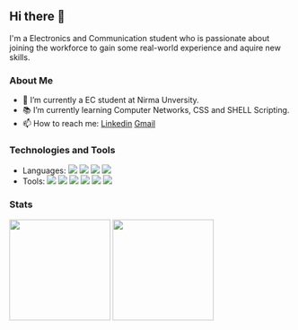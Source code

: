 ## Hi there 👋

I'm a Electronics and Communication student who is passionate about joining the workforce to gain some real-world experience and aquire new skills.

### About Me
- 🔭 I’m currently a EC student at Nirma Unversity.
- 📚 I’m currently learning Computer Networks, CSS and SHELL Scripting.
- 📫 How to reach me: [Linkedin](https://www.linkedin.com/in/kashyapsindhav) [Gmail](mailto:kashyapsindhav682@gmail.com)

### Technologies and Tools
- Languages:
<img src="https://img.shields.io/badge/python-3670A0?style=for-the-badge&logo=python&logoColor=ffdd54" /> <img src="https://img.shields.io/badge/c-%2300599C.svg?style=for-the-badge&logo=c&logoColor=white" /> <img src="https://img.shields.io/badge/java-%23ED8B00.svg?style=for-the-badge&logo=openjdk&logoColor=white" /> <img src="https://img.shields.io/badge/html5-%23E34F26.svg?style=for-the-badge&logo=html5&logoColor=white" />
- Tools:
<img src="https://img.shields.io/badge/Visual%20Studio%20Code-0078d7.svg?style=for-the-badge&logo=visual-studio-code&logoColor=white" /> <img src="https://img.shields.io/badge/Anaconda-%2344A833.svg?style=for-the-badge&logo=anaconda&logoColor=white" /> <img src="https://img.shields.io/badge/AWS-%23FF9900.svg?style=for-the-badge&logo=amazon-aws&logoColor=white" /> <img src="https://img.shields.io/badge/NetBeansIDE-1B6AC6.svg?style=for-the-badge&logo=apache-netbeans-ide&logoColor=white" /> <img src="https://img.shields.io/badge/jupyter-%23FA0F00.svg?style=for-the-badge&logo=jupyter&logoColor=white" /> <img src="https://img.shields.io/badge/Spyder-838485?style=for-the-badge&logo=spyder%20ide&logoColor=maroon" />

### Stats
<img height="180em" src="https://github-readme-stats.vercel.app/api?username=Kashyap682&theme=material-palenight&show_icons=true" />
<img height="180em" src="https://github-readme-stats.vercel.app/api/top-langs/?username=Kashyap682&theme=material-palenight&layout=compact" />
